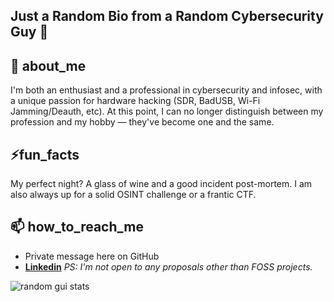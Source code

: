 ## Just a Random Bio from a Random Cybersecurity Guy 👋

## 🌟 about_me
I'm both an enthusiast and a professional in cybersecurity and infosec, with a unique passion for hardware hacking (SDR, BadUSB, Wi-Fi Jamming/Deauth, etc). At this point, I can no longer distinguish between my profession and my hobby — they've become one and the same.

## ⚡fun_facts
My perfect night? A glass of wine and a good incident post-mortem.
I am also always up for a solid OSINT challenge or a frantic CTF.

## 📫 how_to_reach_me
-   Private message here on GitHub
-   [**Linkedin**](https://linkedin.com/in/luisleonardopt)
*PS: I'm not open to any proposals other than FOSS projects.*

![random gui stats](https://github-readme-stats.vercel.app/api?username=luisleonardo&theme=vue-dark&show_icons=true&hide_border=false&count_private=true)
